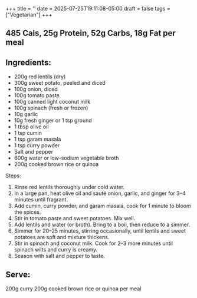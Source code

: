+++
title = ''
date = 2025-07-25T19:11:08-05:00
draft = false
tags = ["Vegetarian"]
+++


## 485 Cals, 25g Protein, 52g Carbs, 18g Fat per meal

## Ingredients:
- 200g red lentils (dry)
- 300g sweet potato, peeled and diced
- 100g onion, diced
- 100g tomato paste
- 100g canned light coconut milk
- 100g spinach (fresh or frozen)
- 10g garlic
- 10g fresh ginger or 1 tsp ground
- 1 tbsp olive oil
- 1 tsp cumin
- 1 tsp garam masala
- 1 tsp curry powder
- Salt and pepper
- 600g water or low-sodium vegetable broth
- 200g cooked brown rice or quinoa

Steps:
1. Rinse red lentils thoroughly under cold water.
2. In a large pan, heat olive oil and sauté onion, garlic, and ginger for 3–4 minutes until fragrant.
3. Add cumin, curry powder, and garam masala, cook for 1 minute to bloom the spices.
4. Stir in tomato paste and sweet potatoes. Mix well.
5. Add lentils and water (or broth). Bring to a boil, then reduce to a simmer.
6. Simmer for 20–25 minutes, stirring occasionally, until lentils and sweet potatoes are soft and mixture thickens.
7. Stir in spinach and coconut milk. Cook for 2–3 more minutes until spinach wilts and curry is creamy.
8. Season with salt and pepper to taste.

## Serve:
200g curry
200g cooked brown rice or quinoa per meal
